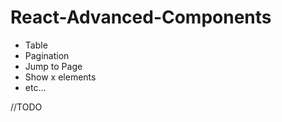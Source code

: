 # React-Advanced-Components

- Table
- Pagination  
- Jump to Page
- Show x elements
- etc...
 
//TODO
